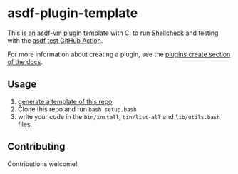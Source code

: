 # asdf-plugin-template

This is an [asdf-vm plugin](https://asdf-vm.com/#/plugins-create) template with CI to run [Shellcheck](https://github.com/koalaman/shellcheck) and testing with the [asdf test GitHub Action](https://github.com/asdf-vm/actions).

For more information about creating a plugin, see the [plugins create section of the docs](https://asdf-vm.com/#/plugins-create).

## Usage

1. [generate a template of this repo](https://github.com/asdf-vm/asdf-plugin-template/generate)
2. Clone this repo and run `bash setup.bash`
3. write your code in the `bin/install`, `bin/list-all` and `lib/utils.bash` files.

## Contributing

Contributions welcome!
